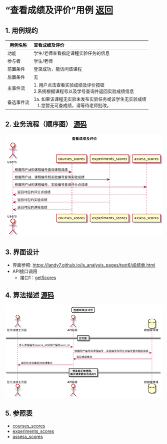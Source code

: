 # “查看成绩及评价”用例 [返回](../../README.md)

## 1. 用例规约

|用例名称|查看成绩及评价|
|-------|:-------------|
|功能|学生/老师查看指定课程实验任务的信息|
|参与者|学生/老师|
|前置条件|登录成功，能访问该课程|
|后置条件|无|
|主事件流| 1. 用户点击查看实验成绩及评价按钮<br/>2.系统根据课程号以及学号查询并返回实验成绩信息<br/>|
|备选事件流|1a. 如果该课程无实验未发布实验任务或该学生无实验成绩 <br/>&nbsp;&nbsp; 1.您暂无可查成绩，请等待老师批改。|

## 2. 业务流程（顺序图） [源码](../sequence/查看成绩及评价.md)
![查看成绩及评价](/out/test6/sequence/查看成绩及评价/查看成绩及评价.png)


## 3. 界面设计
- 界面参照: https://landy7.github.io/is_analysis_pages/test6/成绩单.html
- API接口调用
    - 接口1：[getScores](../接口/getScores.md)

## 4. 算法描述 [源码](../sequence/查看成绩及评价1.md)
![查看成绩及评价](/out/test6/sequence/查看成绩及评价1/查看成绩及评价1.png)
    
## 5. 参照表

- [courses_scores](../数据库设计.md/#courses_scores)
- [experiments_scores](../数据库设计.md/#experiments_scores)
- [assess_scores](../数据库设计.md/#assess_scores)
